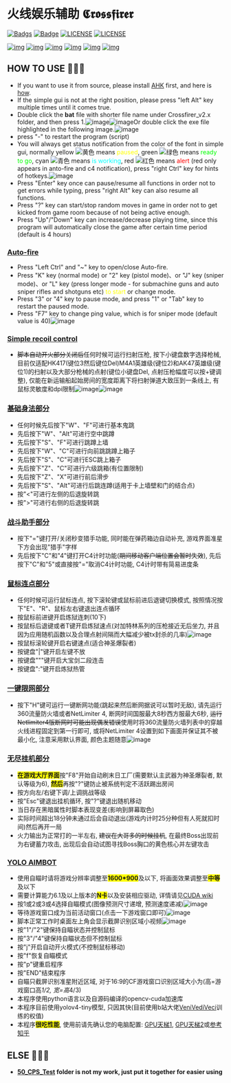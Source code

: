 # 火线娱乐辅助 𝕮𝖗𝖔𝖘𝖘𝖋𝖎𝖗𝖊𝖗

[![Badgs](https://img.shields.io/badge/链接-996.icu-green)](https://996.icu/#/zh_CN)  [![Badge](https://img.shields.io/badge/link-996.icu-pink)](https://996.icu/#/en_US)  [![LICENSE](https://img.shields.io/badge/许可证-反对996-red)](https://github.com/996icu/996.ICU/blob/master/LICENSE_CN)  [![LICENSE](https://img.shields.io/badge/license-Anti996-blue)](https://github.com/996icu/996.ICU/blob/master/LICENSE)

[![img](https://img.shields.io/github/stars/JiaPai12138/Crossfirer?label=点赞)](https://github.com/JiaPai12138/Crossfirer)  [![img](https://img.shields.io/github/forks/JiaPai12138/Crossfirer?label=克隆)](https://github.com/JiaPai12138/Crossfirer)  [![img](https://img.shields.io/github/last-commit/JiaPai12138/Crossfirer?label=最近提交)](https://github.com/JiaPai12138/Crossfirer)  [![img](https://img.shields.io/github/release/JiaPai12138/Crossfirer?label=最新版本)](https://github.com/JiaPai12138/Crossfirer/releases)  [![img](https://img.shields.io/github/license/JiaPai12138/Crossfirer?label=许可证)](https://github.com/JiaPai12138/Crossfirer/blob/main/LICENSE)  [![img](https://img.shields.io/badge/URL-帮助文档-blue)](https://github.com/JiaPai12138/Crossfirer/blob/main/README.pdf)

## HOW TO USE 📄📄📄
* If you want to use it from source, please install [AHK](https://www.autohotkey.com/download/ahk-install.exe) first, and here is [how](https://www.youtube.com/watch?v=lEielN4nXL0).
* If the simple gui is not at the right position, please press "left Alt" key multiple times until it comes true.
* Double click the **bat** file with shorter file name under Crossfirer_v2.x folder, and then press 1.![image](PDF_Images/直接打开bat.png)![image](PDF_Images/选择脚本.png)Or double click the exe file highlighted in the following image.![image](PDF_Images/发行版所有文件.png)
* press "-" to restart the program (script)
* You will always get status notification from the color of the font in simple gui, normally yellow ![黄色](PDF_Images/黄色.png) means <font style="color: #FFFF00">paused</font>, green ![绿色](PDF_Images/绿色.png) means <font style="color: #00FF00">ready to go</font>, cyan ![青色](PDF_Images/青色.png) means <font style="color: #00FFFF">is working</font>, red ![红色](PDF_Images/红色.png) means <font style="color: #FF0000">alert</font> (red only appears in anto-fire and c4 notification), press "right Ctrl" key for hints of hotkeys.![image](PDF_Images/Hints.png)
* Press "Enter" key once can pause/resume all functions in order not to get errors while typing, press "right Alt" key can also resume all functions.
* Press "?" key can start/stop random moves in game in order not to get kicked from game room because of not being active enough.
* Press "Up"/"Down" key can increase/decrease playing time, since this program will automatically close the game after certain time period (default is 4 hours)

### <u>Auto-fire</u>
* Press "Left Ctrl" and "~" key to open/close Auto-fire.
* Press "K" key (normal mode) or "2" key (pistol mode)、or "J" key (sniper mode)、or "L" key (press longer mode - for submachine guns and auto sniper rifles and shotguns etc)<font style="color: #FFFF00"> to start </font>or change mode.
* Press "3" or "4" key to pause mode, and press "1" or "Tab" key to restart the paused mode.
* Press "F7" key to change ping value, which is for sniper mode (default value is 40)![image](PDF_Images/输入ping值.png)

### <u>Simple recoil control</u>
* ~~脚本自动开火部分关闭后~~任何时候可运行扫射压枪, 按下小键盘数字选择枪械, 目前仅适配HK417(键位3然后键位Del)M4A1英雄级(键位2)和AK47英雄级(键位1)的扫射以及大部分枪械的点射(键位小键盘Del, 点射压枪幅度可以按+键调整), 仅能在新运输船起始房间的宽度距离下将扫射弹道大致压到一条线上, 有鼠标灵敏度和dpi限制![image](PDF_Images/简易AK47压枪.png)![image](PDF_Images/简易M4A1压枪.png)

### <u>基础身法部分</u>
* 任何时候先后按下"W"、"F"可进行基本鬼跳
* 先后按下"W"、"Alt"可进行空中跳蹲
* 先后按下"S"、"F"可进行跳蹲上墙
* 先后按下"W"、"C"可进行向前跳跳蹲上箱子
* 先后按下"S"、"C"可进行ESC跳上箱子
* 先后按下"Z"、"C"可进行六级跳箱(有位置限制)
* 先后按下"Z"、"X"可进行前后滑步
* 先后按下"S"、"Alt"可进行后跳连蹲(适用于卡上墙壁和门的结合点)
* 按"<"可进行左侧的后退旋转跳
* 按">"可进行右侧的后退旋转跳

### <u>战斗助手部分</u>
* 按下"="键打开/关闭秒变猎手功能, 同时能在弹药箱边自动补充, 游戏界面准星下方会出现"猎手"字样
* 先后按下"C"和"4"键打开C4计时功能(~~期间移动客户端位置会暂时失效~~), 先后按下"C"和"5"或直接按"="取消C4计时功能, C4计时带有简易进度条

### <u>鼠标连点部分</u>
* 任何时候可运行鼠标连点, 按下滚轮键或鼠标前进后退键切换模式, 按照情况按下"E"、"R"、鼠标左右键退出连点循环
* 按鼠标前进键开启炼狱连刺(10下)
* 按鼠标后退键或者T键开启炼狱速点(对加特林系列的压枪接近无后坐力, 并且因为应用随机函数以及合理点射间隔而大幅减少被tx封杀的几率)![image](PDF_Images/加特林速点.png)
* 按鼠标滚轮键开启右键速点(适合神圣爆裂者)
* 按键盘"|"键开启左键不放
* 按键盘"""键开启大宝剑二段连击
* 按键盘":"键开启炼狱热管

### <u>一键限网部分</u>
* 按下"H"键可运行一键断网功能(跳起来然后断网据说可以暂时无敌), 请先运行360流量防火墙或者NetLimiter 4, 断网时间国服最大8秒西方服最大6秒, ~~运行Netlimiter4版断网时可能出现偶发错误~~使用时将360流量防火墙列表中的穿越火线进程固定到第一行即可, 或将NetLimiter 4设置到如下画面并保证其不被最小化, 注意采用默认界面, 颜色主题随意![image](PDF_Images/NetLimiter%204%20Pro.png)

### <u>无尽挂机部分</u>
* <font style="background: #FFFF00">**在游戏大厅界面**</font>按"F8"开始自动刷末日工厂(需要默认主武器为神圣爆裂者, 默认等级为6), <font style="background: #FFFF00">**然后**</font>再按"?"键防止被系统判定不活跃踢出房间
* 按方向左/右键下调/上调挑战等级
* 按"Esc"键退出挂机循环, 按"?"键退出随机移动
* 当日存在黑暗属性时脚本表现变差(影响到屏幕取色)
* 实际时间超出18分钟未通过后会自动退出(游戏内计时25分种但有人死就扣时间)然后再开一局
* 火力输出为正常打的一半左右, ~~建议在大哥多的时候挂机~~, 在最终Boss出现前为右键蓄力攻击, 出现后会自动试图寻找Boss胸口的黄色核心并左键攻击

### <u>YOLO AIMBOT</u>
* 使用自瞄时请将游戏分辨率调整至<font style="background: #FFFF00">**1600*900**</font>及以下, 将画面效果调整至<font style="background: #FFFF00">**中等**</font>及以下
* 需要计算能力6.1及以上版本的<font style="background: #FFFF00">**N卡**</font>以及安装相应驱动, 详情请见[CUDA wiki](https://zh.wikipedia.org/wiki/CUDA)
* 按1或2或3或4选择自瞄模式(图像预测尺寸递增, 预测速度递减)![image](PDF_Images/自瞄模式选择.png)
* 等待游戏窗口成为当前活动窗口(点击一下游戏窗口即可)![image](PDF_Images/自瞄等待窗口.png)
* 脚本正常工作时桌面左上角会显示截屏识别区域小视频![image](PDF_Images/自瞄显示图像.png)
* 按"1"/"2"键保持自瞄状态并控制鼠标
* 按"3"/"4"键保持自瞄状态但不控制鼠标
* 按"j"开启自动开火模式(不控制鼠标移动)
* 按"f"恢复自瞄模式
* 按"p"键重启程序
* 按"END"结束程序
* 自瞄只截屏识别准星附近区域, 对于16:9的CF游戏窗口识别区域大小为(高=游戏窗口高*1/2, 宽=高*4/3)
* 本程序使用python语言以及自源码编译的opencv-cuda加速库
* 本程序目前使用yolov4-tiny模型, 只因其快(目前使用b站大佬[VeniVediVeci](https://space.bilibili.com/196421117)训练的权值)
* 本程序<font style="background: #FFFF00">**很吃性能**</font>, 使用前请先确认您的电脑配置: [GPU天梯1](http://cdn.malu.me/gpu/), [GPU天梯2](https://topic.expreview.com/GPU/)或[参考知乎](https://zhuanlan.zhihu.com/p/133845310)

## ELSE 📃📃📃
* **[50_CPS_Test](https://github.com/JiaPai12138/Crossfirer/tree/main/50_CPS_Test) folder is not my work, just put it together for easier using**